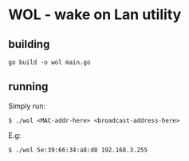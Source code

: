 # WOL - wake on Lan utility

## building

`go build -o wol main.go`

## running

Simply run:

`$ ./wol <MAC-addr-here> <broadcast-address-here>`

E.g:

`$ ./wol 5e:39:66:34:a8:d8 192.168.3.255`